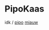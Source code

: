 # PipoKaas
idk
/
<a href="gitpod/.io/#https://github.com/DirtyyDogg/PipoKaas">pipo</a>
[miauw](https://gitpod.io/#https://github.com/DirtyyDogg/PipoKaas)
